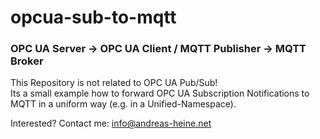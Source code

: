 # opcua-sub-to-mqtt
### OPC UA Server -> OPC UA Client / MQTT Publisher -> MQTT Broker  
  
This Repository is not related to OPC UA Pub/Sub!  
Its a small example how to forward OPC UA Subscription Notifications to MQTT in a uniform way (e.g. in a Unified-Namespace).  
  
Interested? Contact me: info@andreas-heine.net  
